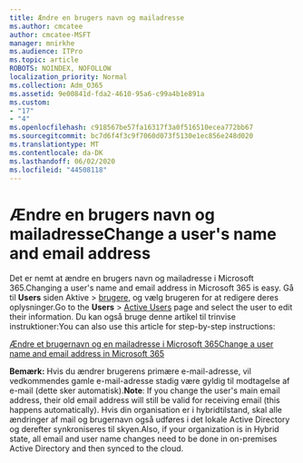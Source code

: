 ```yaml
---
title: Ændre en brugers navn og mailadresse
ms.author: cmcatee
author: cmcatee-MSFT
manager: mnirkhe
ms.audience: ITPro
ms.topic: article
ROBOTS: NOINDEX, NOFOLLOW
localization_priority: Normal
ms.collection: Adm_O365
ms.assetid: 9e00841d-fda2-4610-95a6-c99a4b1e891a
ms.custom:
- "17"
- "4"
ms.openlocfilehash: c918567be57fa16317f3a0f516510ecea772bb67
ms.sourcegitcommit: bc7d6f4f3c9f7060d073f5130e1ec856e248d020
ms.translationtype: MT
ms.contentlocale: da-DK
ms.lasthandoff: 06/02/2020
ms.locfileid: "44508118"
---
```

# <a name="change-a-users-name-and-email-address"></a><span data-ttu-id="2a28b-102">Ændre en brugers navn og mailadresse</span><span class="sxs-lookup"><span data-stu-id="2a28b-102">Change a user's name and email address</span></span>

<span data-ttu-id="2a28b-103">Det er nemt at ændre en brugers navn og mailadresse i Microsoft 365.</span><span class="sxs-lookup"><span data-stu-id="2a28b-103">Changing a user's name and email address in Microsoft 365 is easy.</span></span> <span data-ttu-id="2a28b-104">Gå til **Users** siden Aktive \> [brugere,](https://go.microsoft.com/fwlink/p/?linkid=834822) og vælg brugeren for at redigere deres oplysninger.</span><span class="sxs-lookup"><span data-stu-id="2a28b-104">Go to the **Users** \> [Active Users](https://go.microsoft.com/fwlink/p/?linkid=834822) page and select the user to edit their information.</span></span> <span data-ttu-id="2a28b-105">Du kan også bruge denne artikel til trinvise instruktioner:</span><span class="sxs-lookup"><span data-stu-id="2a28b-105">You can also use this article for step-by-step instructions:</span></span>
  
[<span data-ttu-id="2a28b-106">Ændre et brugernavn og en mailadresse i Microsoft 365</span><span class="sxs-lookup"><span data-stu-id="2a28b-106">Change a user name and email address in Microsoft 365</span></span>](https://docs.microsoft.com/microsoft-365/admin/add-users/change-a-user-name-and-email-address)
  
 <span data-ttu-id="2a28b-107">**Bemærk:** Hvis du ændrer brugerens primære e-mail-adresse, vil vedkommendes gamle e-mail-adresse stadig være gyldig til modtagelse af e-mail (dette sker automatisk).</span><span class="sxs-lookup"><span data-stu-id="2a28b-107">**Note**: If you change the user's main email address, their old email address will still be valid for receiving email (this happens automatically).</span></span> <span data-ttu-id="2a28b-108">Hvis din organisation er i hybridtilstand, skal alle ændringer af mail og brugernavn også udføres i det lokale Active Directory og derefter synkroniseres til skyen.</span><span class="sxs-lookup"><span data-stu-id="2a28b-108">Also, if your organization is in Hybrid state, all email and user name changes need to be done in on-premises Active Directory and then synced to the cloud.</span></span>